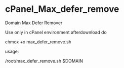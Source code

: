 # cPanel_Max_defer_remove
Domain Max Defer Remover

Use only in cPanel environment 
afterdownload do 

chmox +x max_defer_remove.sh

usage: 

/root/max_defer_remove.sh $DOMAIN
